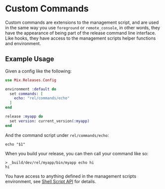 # Custom Commands

Custom commands are extensions to the management script, and are used in the same
way you use `foreground` or `remote_console`, in other words, they have the
appearance of being part of the release command line interface. Like hooks, they have access to
the management scripts helper functions and environment.

## Example Usage

Given a config like the following:


```elixir
use Mix.Releases.Config

environment :default do
  set commands: [
    echo: "rel/commands/echo"
  ]
end

release :myapp do
  set version: current_version(:myapp)
end
```

And the command script under `rel/commands/echo`:

```shell
echo "$1"
```

When you build your release, you can then call your command like so:

```
> _build/dev/rel/myapp/bin/myapp echo hi
hi
```

You have access to anything defined in the management scripts environment, see
[Shell Script API](https://hexdocs.pm/distillery/shell-script-api.html) for details.
